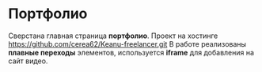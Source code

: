 # Портфолио
Сверстана главная страница **портфолио**.
Проект на хостинге https://github.com/cerea62/Keanu-freelancer.git
В работе реализованы __плавные переходы__ элементов, используется __iframe__ для добавления на сайт видео.